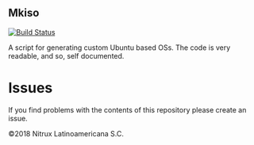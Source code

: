 ## Mkiso

[![Build Status](https://travis-ci.org/Nitrux/mkiso.svg?branch=master)](https://travis-ci.org/Nitrux/mkiso)

A script for generating custom Ubuntu based OSs.
The code is very readable, and so, self documented.

# Issues
If you find problems with the contents of this repository please create an issue.

©2018 Nitrux Latinoamericana S.C.
